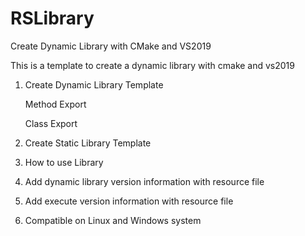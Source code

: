 # RSLibrary
Create Dynamic Library with CMake  and VS2019

This is a template to create a dynamic library with cmake and vs2019

1. Create Dynamic Library Template

   Method Export 
   
   Class  Export 

2. Create Static Library Template

3. How to use Library 

4. Add dynamic library version information with resource file 

5. Add execute version information with resource file

6. Compatible on Linux and Windows system

